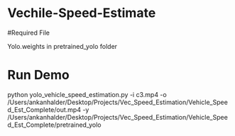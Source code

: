 # Vechile-Speed-Estimate

#Required File 

Yolo.weights in pretrained_yolo folder


# Run Demo

python yolo_vehicle_speed_estimation.py -i c3.mp4 -o /Users/ankanhalder/Desktop/Projects/Vec_Speed_Estimation/Vehicle_Speed_Est_Complete/out.mp4  -y /Users/ankanhalder/Desktop/Projects/Vec_Speed_Estimation/Vehicle_Speed_Est_Complete/pretrained_yolo
